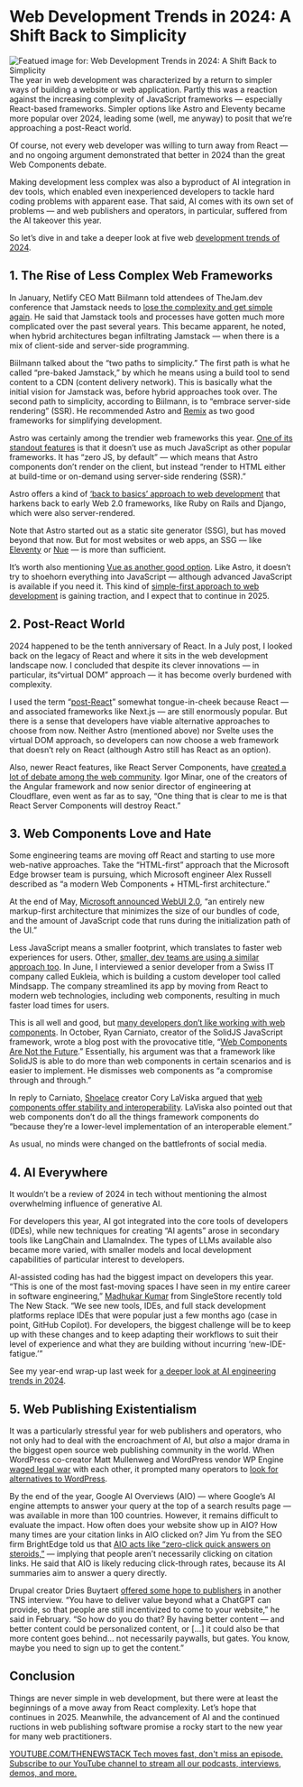 # Web Development Trends in 2024: A Shift Back to Simplicity
![Featued image for: Web Development Trends in 2024: A Shift Back to Simplicity](https://cdn.thenewstack.io/media/2023/12/88ad96d3-year-wrapup-1-1024x576.png)
The year in web development was characterized by a return to simpler ways of building a website or web application. Partly this was a reaction against the increasing complexity of JavaScript frameworks — especially React-based frameworks. Simpler options like Astro and Eleventy became more popular over 2024, leading some (well, me anyway) to posit that we’re approaching a post-React world.

Of course, not every web developer was willing to turn away from React — and no ongoing argument demonstrated that better in 2024 than the great Web Components debate.

Making development less complex was also a byproduct of AI integration in dev tools, which enabled even inexperienced developers to tackle hard coding problems with apparent ease. That said, AI comes with its own set of problems — and web publishers and operators, in particular, suffered from the AI takeover this year.

So let’s dive in and take a deeper look at five web [development trends of 2024](https://thenewstack.io/5-technical-trends-to-help-web-developers-stand-out-in-2025).

## 1. The Rise of Less Complex Web Frameworks
In January, Netlify CEO Matt Biilmann told attendees of TheJam.dev conference that Jamstack needs to [lose the complexity and get simple again](https://thenewstack.io/keep-it-simple-frameworks-netlify-ceo-praises-astro-remix/). He said that Jamstack tools and processes have gotten much more complicated over the past several years. This became apparent, he noted, when hybrid architectures began infiltrating Jamstack — when there is a mix of client-side and server-side programming.

Biilmann talked about the “two paths to simplicity.” The first path is what he called “pre-baked Jamstack,” by which he means using a build tool to send content to a CDN (content delivery network). This is basically what the initial vision for Jamstack was, before hybrid approaches took over. The second path to simplicity, according to Biilmann, is to “embrace server-side rendering” (SSR). He recommended Astro and [Remix](https://thenewstack.io/remix-takes-on-next-js-in-battle-of-the-react-frameworks/) as two good frameworks for simplifying development.

Astro was certainly among the trendier web frameworks this year. [One of its standout features](https://thenewstack.io/astros-journey-from-static-site-generator-to-next-js-rival/) is that it doesn’t use as much JavaScript as other popular frameworks. It has “zero JS, by default” — which means that Astro components don’t render on the client, but instead “render to HTML either at build-time or on-demand using server-side rendering (SSR).”

Astro offers a kind of [‘back to basics’ approach to web development](https://thenewstack.io/how-astro-and-its-server-islands-compare-to-react-frameworks/) that harkens back to early Web 2.0 frameworks, like Ruby on Rails and Django, which were also server-rendered.

Note that Astro started out as a static site generator (SSG), but has moved beyond that now. But for most websites or web apps, an SSG — like [Eleventy](https://thenewstack.io/static-sites-do-scale-eleventy-vs-next-js-at-11ty-event/) or [Nue](https://thenewstack.io/nue-a-new-static-site-generator-taking-on-next-js/) — is more than sufficient.

It’s worth also mentioning [Vue as another good option](https://thenewstack.io/want-out-of-react-complexity-try-vues-progressive-framework/). Like Astro, it doesn’t try to shoehorn everything into JavaScript — although advanced JavaScript is available if you need it. This kind of [simple-first approach to web development](https://thenewstack.io/developers-rail-against-javascript-merchants-of-complexity/) is gaining traction, and I expect that to continue in 2025.

## 2. Post-React World
2024 happened to be the tenth anniversary of React. In a July post, I looked back on the legacy of React and where it sits in the web development landscape now. I concluded that despite its clever innovations — in particular, its“virtual DOM” approach — it has become overly burdened with complexity.

I used the term “[post-React](https://thenewstack.io/after-a-decade-of-react-is-frontend-a-post-react-world-now/)” somewhat tongue-in-cheek because React — and associated frameworks like Next.js — are still enormously popular. But there is a sense that developers have viable alternative approaches to choose from now. Neither Astro (mentioned above) nor Svelte uses the virtual DOM approach, so developers can now choose a web framework that doesn’t rely on React (although Astro still has React as an option).

Also, newer React features, like React Server Components, have [created a lot of debate among the web community](https://thenewstack.io/frontend-schism-will-react-server-components-destroy-react/). Igor Minar, one of the creators of the Angular framework and now senior director of engineering at Cloudflare, even went as far as to say, “One thing that is clear to me is that React Server Components will destroy React.”

## 3. Web Components Love and Hate
Some engineering teams are moving off React and starting to use more web-native approaches. Take the “HTML-first” approach that the Microsoft Edge browser team is pursuing, which Microsoft engineer Alex Russell described as “a modern Web Components + HTML-first architecture.”

At the end of May, [Microsoft announced WebUI 2.0](https://thenewstack.io/from-react-to-html-first-microsoft-edge-debuts-webui-2-0/), “an entirely new markup-first architecture that minimizes the size of our bundles of code, and the amount of JavaScript code that runs during the initialization path of the UI.”

Less JavaScript means a smaller footprint, which translates to faster web experiences for users. Other, [smaller, dev teams are using a similar approach too](https://thenewstack.io/pivoting-from-react-to-native-dom-apis-a-real-world-example/). In June, I interviewed a senior developer from a Swiss IT company called Eukleia, which is building a custom developer tool called Mindsapp. The company streamlined its app by moving from React to modern web technologies, including web components, resulting in much faster load times for users.

This is all well and good, but [many developers don’t like working with web components](https://thenewstack.io/how-microsoft-edge-is-replacing-react-with-web-components/). In October, Ryan Carniato, creator of the SolidJS JavaScript framework, wrote a blog post with the provocative title, “[Web Components Are Not the Future](https://dev.to/ryansolid/web-components-are-not-the-future-48bh).” Essentially, his argument was that a framework like SolidJS is able to do more than web components in certain scenarios and is easier to implement. He dismisses web components as “a compromise through and through.”

In reply to Carniato, [Shoelace](https://thenewstack.io/shoelace-web-components-library-that-works-with-any-framework/) creator Cory LaViska argued that [web components offer stability and interoperability](https://www.abeautifulsite.net/posts/web-components-are-not-the-future-they-re-the-present/). LaViska also pointed out that web components don’t do all the things framework components do “because they’re a lower-level implementation of an interoperable element.”

As usual, no minds were changed on the battlefronts of social media.

## 4. AI Everywhere
It wouldn’t be a review of 2024 in tech without mentioning the almost overwhelming influence of generative AI.

For developers this year, AI got integrated into the core tools of developers (IDEs), while new techniques for creating “AI agents” arose in secondary tools like LangChain and LlamaIndex. The types of LLMs available also became more varied, with smaller models and local development capabilities of particular interest to developers.

AI-assisted coding has had the biggest impact on developers this year. “This is one of the most fast-moving spaces I have seen in my entire career in software engineering,” [Madhukar Kumar](https://www.linkedin.com/in/madhukarkumar/) from SingleStore recently told The New Stack. “We see new tools, IDEs, and full stack development platforms replace IDEs that were popular just a few months ago (case in point, GitHub Copilot). For developers, the biggest challenge will be to keep up with these changes and to keep adapting their workflows to suit their level of experience and what they are building without incurring ‘new-IDE-fatigue.’”

See my year-end wrap-up last week for [a deeper look at AI engineering trends in 2024](https://thenewstack.io/top-5-ai-engineering-trends-of-2024/).

## 5. Web Publishing Existentialism
It was a particularly stressful year for web publishers and operators, who not only had to deal with the encroachment of AI, but *also* a major drama in the biggest open source web publishing community in the world. When WordPress co-creator Matt Mullenweg and WordPress vendor WP Engine [waged legal war](https://thenewstack.io/the-wordpress-saga-does-matt-mullenwegg-wants-a-fork-or-not/) with each other, it prompted many operators to [look for alternatives to WordPress](https://thenewstack.io/wordpress-alternatives-stick-with-php-or-pivot-to-javascript/).

By the end of the year, Google AI Overviews (AIO) — where Google’s AI engine attempts to answer your query at the top of a search results page — was available in more than 100 countries. However, it remains difficult to evaluate the impact. How often does your website show up in AIO? How many times are your citation links in AIO clicked on? Jim Yu from the SEO firm BrightEdge told us that [AIO acts like “zero-click quick answers on steroids,”](https://thenewstack.io/google-ai-overviews-and-citations-tips-for-web-publishers/) — implying that people aren’t necessarily clicking on citation links. He said that AIO is likely reducing click-through rates, because its AI summaries aim to answer a query directly.

Drupal creator Dries Buytaert [offered some hope to publishers](https://thenewstack.io/drupal-creator-websites-needed-more-than-ever-in-the-ai-era/) in another TNS interview. “You have to deliver value beyond what a ChatGPT can provide, so that people are still incentivized to come to your website,” he said in February. “So how do you do that? By having better content — and better content could be personalized content, or […] it could also be that more content goes behind… not necessarily paywalls, but gates. You know, maybe you need to sign up to get the content.”

## Conclusion
Things are never simple in web development, but there were at least the beginnings of a move away from React complexity. Let’s hope that continues in 2025. Meanwhile, the advancement of AI and the continued ructions in web publishing software promise a rocky start to the new year for many web practitioners.

[
YOUTUBE.COM/THENEWSTACK
Tech moves fast, don't miss an episode. Subscribe to our YouTube
channel to stream all our podcasts, interviews, demos, and more.
](https://youtube.com/thenewstack?sub_confirmation=1)